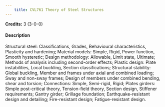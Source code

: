 ```yaml
---
    title: CVL761 Theory of Steel Structures
---
```

**Credits:** 3 (3-0-0)



#### Description 
Structural steel: Classifications, Grades, Behavioural characteristics, Plasticity and hardening; Material models: Simple, Rigid, Power function, Smooth hysteretic; Design methodology: Allowable, Limit state, Ultimate; Methods of analysis including second-order effects; Plastic design: Plate instabilities, Local buckling, Section classifications; Structural stability: Global buckling, Member and frames under axial and combined loading; Sway and non-sway frames; Design of members under combined bending, shear and torsion; Connections: Simple, Semi-rigid, Rigid; Plates girders: Simple post-critical theory, Tension-field theory, Section design, Stiffener requirements; Gantry girder; Grillage foundation; Earthquake-resistant design and detailing; Fire-resistant design; Fatigue-resistant design.